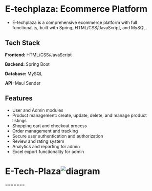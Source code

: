 # E-techplaza: Ecommerce Platform
- E-techplaza is a comprehensive ecommerce platform with full functionality, built with Spring, HTML/CSS/JavaScript, and MySQL.
## Tech Stack

**Frontend:** HTML/CSS/JavaScript

**Backend:** Spring Boot

**Database:** MySQL

**API:** Maul Sender


## Features

- User and Admin modules
- Product management: create, update, delete, and manage product listings
- Shopping cart and checkout process
- Order management and tracking
- Secure user authentication and authorization
- Review and rating system
- Analytics and reporting for admin
- Excel export functionality for admin

# E-Tech-Plaza![diagram](https://github.com/luana2322/E-tech-Plaza/assets/118687703/ee38a35a-e75c-4f36-83a7-a1f97fea932e)
=======
